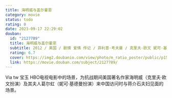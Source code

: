 ```yaml
---
title: 海明威与盖尔霍恩
category: movie
status: todo
rating: 0
date: 2023-09-17 22:29:02
douban:
  id: "2127789"
  title: 海明威与盖尔霍恩
  subtitle: 2012 / 美国 / 剧情 爱情 传记 / 菲利普·考夫曼 / 克里夫·欧文 妮可·基德曼
  rating: 6.7
  cover: https://img2.doubanio.com/view/photo/m_ratio_poster/public/p1586986471.jpg
  link: https://movie.douban.com/subject/2127789/
---
```


Via tw 宝玉 HBO电视电影中的场景，为抗战期间美国著名作家海明威（克里夫·欧文扮演）及其夫人葛尔虹（妮可·基德曼扮演）来中国访问时与蒋介石夫妇见面的场景。